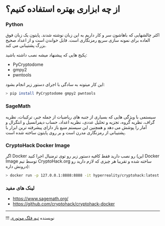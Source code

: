 # از چه ابزاری بهتره استفاده کنیم؟

### Python
اکثر چالشهایی که باهاشون سر و کار داریم به این زبان نوشته شدند. 
پایتون یک زبان فوق العاده برای نمونه سازی سریع رمزنگاری است. قابل خواندن است و از اعداد صحیح بزرگ پشتیبانی می کند.

پکیج هایی که پیشنهاد میشه نصب داشته باشید:

- PyCryptodome
- gmpy2
- pwntools

این کار میتونه به سادگی با اجرای دستور زیر انجام بشود:

```bash
> pip install PyCryptodome gmpy2 pwntools
```

### SageMath
 سیستمی با ویژگی هایی که بسیاری از جنبه های ریاضیات از جمله جبر، ترکیبات، نظریه گراف، نظریه گروه، تجزیه و تحلیل عددی، نظریه اعداد، حساب دیفرانسیل و انتگرال و آمار را پوشش می دهد
 و همچنین این سیستم منبع باز دارای پیشرفته ترین ابزار با پشتیبانی از رمزنگاری مدرن است و بر روی پایتون ساخته شده است.

### CryptoHack Docker Image

اگر Docker رو نصب دارید فقط کافیه دستور زیر رو توی ترمنیال اجرا کنید (این Docker Image توسط تیم CryptoHack.org ساخته شده و تقریبا هر چیزی که لازم دارید رو درونش داره):

```bash
> docker run -p 127.0.0.1:8888:8888 -it hyperreality/cryptohack:latest
```

### لینک های مفید

- <a target="_blank" href="https://www.sagemath.org/">https://www.sagemath.org/</a>
- <a target="_blank" href="https://github.com/cryptohack/cryptohack-docker">https://github.com/cryptohack/cryptohack-docker</a>


--- 

!!! نویسنده
    [تیم فلگ موتوری](https://github.com/flagmotori)

